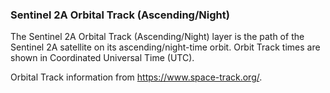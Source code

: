 ### Sentinel 2A Orbital Track (Ascending/Night)
The Sentinel 2A Orbital Track (Ascending/Night) layer is the path of the Sentinel 2A satellite on its ascending/night-time orbit. Orbit Track times are shown in Coordinated Universal Time (UTC). 

Orbital Track information from <https://www.space-track.org/>.
